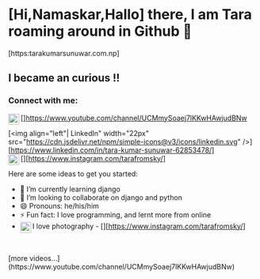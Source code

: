 
# [Hi,Namaskar,Hallo] there, I am Tara roaming around in Github 👋

[https:tarakumarsunuwar.com.np]

## I became an curious !!

### Connect with me:

[<img align="left" alt="bipurnatara | YouTube" width="22px" src="https://cdn.jsdelivr.net/npm/simple-icons@v3/icons/youtube.svg" />]https://www.youtube.com/channel/UCMmySoaej7lKKwHAwjudBNw
<br/>

[<img align="left"| LinkedIn" width="22px" src="https://cdn.jsdelivr.net/npm/simple-icons@v3/icons/linkedin.svg" />][https://www.linkedin.com/in/tara-kumar-sunuwar-62853478/]<br/>
[<img align="left" alt="bipurnatara | Instagram" width="22px" src="https://cdn.jsdelivr.net/npm/simple-icons@v3/icons/instagram.svg" />][https://www.instagram.com/tarafromsky/]
<br/>







Here are some ideas to get you started:


- 🌱 I’m currently learning django
- 👯 I’m looking to collaborate on django and python
- 😄 Pronouns: he/his/him
- ⚡ Fun fact: I love programming, and lernt more from online
- I love photography - [<img align="left" alt="tarafromsky | Instagram" width="22px" src="https://cdn.jsdelivr.net/npm/simple-icons@v3/icons/instagram.svg" />][https://www.instagram.com/tarafromsky/]
<br />


<br />
[more videos...](https://www.youtube.com/channel/UCMmySoaej7lKKwHAwjudBNw)

